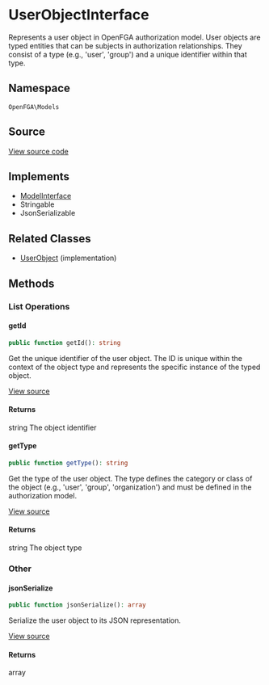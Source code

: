 # UserObjectInterface

Represents a user object in OpenFGA authorization model. User objects are typed entities that can be subjects in authorization relationships. They consist of a type (e.g., &#039;user&#039;, &#039;group&#039;) and a unique identifier within that type.

## Namespace
`OpenFGA\Models`

## Source
[View source code](https://github.com/evansims/openfga-php/blob/main/src/Models/UserObjectInterface.php)

## Implements
* [ModelInterface](ModelInterface.md)
* Stringable
* JsonSerializable

## Related Classes
* [UserObject](Models/UserObject.md) (implementation)



## Methods

                                                            
### List Operations
#### getId


```php
public function getId(): string
```

Get the unique identifier of the user object. The ID is unique within the context of the object type and represents the specific instance of the typed object.

[View source](https://github.com/evansims/openfga-php/blob/main/src/Models/UserObjectInterface.php#L36)


#### Returns
string
 The object identifier

#### getType


```php
public function getType(): string
```

Get the type of the user object. The type defines the category or class of the object (e.g., &#039;user&#039;, &#039;group&#039;, &#039;organization&#039;) and must be defined in the authorization model.

[View source](https://github.com/evansims/openfga-php/blob/main/src/Models/UserObjectInterface.php#L46)


#### Returns
string
 The object type

### Other
#### jsonSerialize


```php
public function jsonSerialize(): array
```

Serialize the user object to its JSON representation.

[View source](https://github.com/evansims/openfga-php/blob/main/src/Models/UserObjectInterface.php#L54)


#### Returns
array

